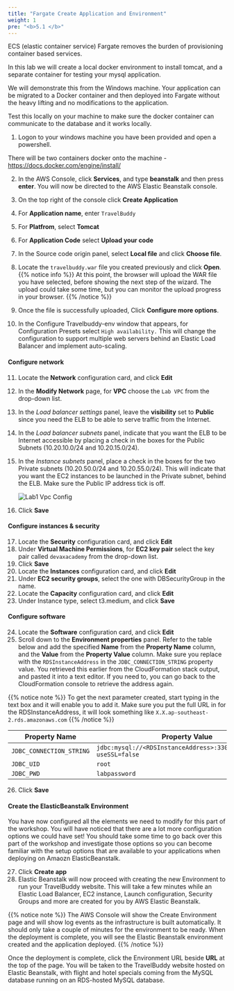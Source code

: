 ```yaml
---
title: "Fargate Create Application and Environment"
weight: 1
pre: "<b>5.1 </b>"
---
```


ECS (elastic container service) Fargate removes the burden of provisioning container based services. 

In this lab we will create a local docker environment to install tomcat, and a separate container for testing your mysql application. 

We will demonstrate this from the Windows machine. Your application can be migrated to a Docker container and then deployed into Fargate without the heavy lifting and no modifications to the application. 

Test this locally on your machine to make sure the docker container can communicate to the database and it works locally.

1. Logon to your windows machine you have been provided and open a powershell.

There will be two containers docker onto the machine - 
https://docs.docker.com/engine/install/


2. In the AWS Console, click **Services**, and type **beanstalk** and then press **enter**.  You will now be directed to the AWS Elastic Beanstalk console.
3. On the top right of the console click **Create Application**
4. For **Application name**, enter `TravelBuddy`
5. For **Platfrom**, select **Tomcat**
6. For **Application Code** select **Upload your code**
7. In the Source code origin panel, select **Local file** and click **Choose file**.
8. Locate the `travelbuddy.war` file you created previously and click **Open**.
{{% notice info %}}
At this point, the browser will upload the WAR file you have selected, before showing the next step of the wizard. The upload could take some time, but you can monitor the upload progress in your browser.
{{% /notice %}}
9. Once the file is successfully uploaded, Click **Configure more options**.

10. In the Configure Travelbuddy-env window that appears, for Configuration Presets select ```High availability.``` This will change the configuration to support multiple web servers behind an Elastic Load Balancer and implement auto-scaling.

#### Configure network
11. Locate the **Network** configuration card, and click **Edit**
12. In the **Modify Network** page, for **VPC** choose the `Lab VPC` from the drop-down list.
13. In the *Load balancer settings* panel, leave the **visibility** set to **Public** since you need the ELB to be able to serve traffic from the Internet.
14. In the *Load balancer subnets* panel, indicate that you want the ELB to be Internet accessible by placing a check in the boxes for the Public Subnets (10.20.10.0/24 and 10.20.15.0/24).
15. In the *Instance subnets* panel, place a check in the boxes for the two Private subnets (10.20.50.0/24 and 10.20.55.0/24). This will indicate that you want the EC2 instances to be launched in the Private subnet, behind the ELB. 
Make sure the Public IP address tick is off.




    ![Lab1 Vpc Config](../../images/lab1-vpc-config.PNG)

16. Click **Save**

#### Configure instances & security
17. Locate the **Security** configuration card, and click **Edit**
18. Under **Virtual Machine Permissions**, for **EC2 key pair** select the key pair called `devaxacademy` from the drop-down list.
19. Click **Save**
20. Locate the **Instances** configuration card, and click **Edit**
21. Under **EC2 security groups**,  select the one with DBSecurityGroup in the name.
22. Locate the **Capacity** configuration card, and click **Edit**
23. Under Instance type, select t3.medium, and click **Save**

#### Configure software 
24. Locate the **Software** configuration card, and click **Edit**
25. Scroll down to the **Environment properties** panel. Refer to the table below and add the specified **Name** from the **Property Name** column, and the **Value** from the **Property Value** column. Make sure you replace **<RDSInstanceAddress>** with the `RDSInstanceAddress` in the `JDBC_CONNECTION_STRING` property value. You retrieved this earlier from the CloudFormation stack output, and pasted it into a text editor. If you need to, you can go back to the CloudFormation console to retrieve the address again.

{{% notice note %}}
To get the next parameter created, start typing in the text box and it will enable you to add it. 
Make sure you put the full URL in for the RDSInstanceAddress, it will look something like  `X.X.ap-southeast-2.rds.amazonaws.com`
{{% /notice %}}

| **Property Name**  | **Property Value** |
---------------------------------|---------|
| <code>JDBC_CONNECTION_STRING</code> | <code>jdbc:mysql://\<RDSInstanceAddress\>:3306/travelbuddy?useSSL=false</code> |
| <code>JDBC_UID</code> | <code>root</code> |
| <code>JDBC_PWD</code> | <code>labpassword</code> |

26. Click **Save**

#### Create the ElasticBeanstalk Environment
You have now configured all the elements we need to modify for this part of the workshop. You will have noticed that there are a lot more configuration options we could have set! You should take some time to go back over this part of the workshop and investigate those options so you can become familiar with the setup options that are available to your applications when deploying on Amaozn ElasticBeanstalk.

27. Click **Create app**
28. Elastic Beanstalk will now proceed with creating the new Environment to run your TravelBuddy website. This will take a few minutes while an Elastic Load Balancer, EC2 instance, Launch configuration, Security Groups and more are created for you by AWS Elastic Beanstalk.

{{% notice note %}}
The AWS Console will show the Create Environment page and will show log events as the infrastructure is built automatically. It should only take a couple of minutes for the environment to be ready. When the deployment is complete, you will see the Elastic Beanstalk environment created and the application deployed.
{{% /notice %}}


Once the deployment is complete, click the Environment URL beside **URL** at the top of the page.  You will be taken to the TravelBuddy website hosted on Elastic Beanstalk, with flight and hotel specials coming from the MySQL database running on an RDS-hosted MySQL database. 

